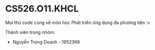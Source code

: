 # CS526.O11.KHCL
Mọi thứ code củng về môn học Phát triển ứng dụng đa phương tiện :v

Thành viên trong nhóm:
- Nguyễn Trọng Doanh - 1952368
